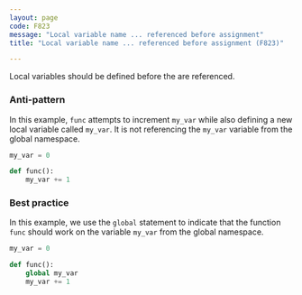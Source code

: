 ```yaml
---
layout: page
code: F823
message: "Local variable name ... referenced before assignment"
title: "Local variable name ... referenced before assignment (F823)"

---
```


Local variables should be defined before the are referenced.

### Anti-pattern

In this example, `func` attempts to increment `my_var` while also defining a new local variable called `my_var`. It is not referencing the `my_var` variable from the global namespace.

```python
my_var = 0

def func():
    my_var += 1
```

### Best practice

In this example, we use the `global` statement to indicate that the function `func` should work on the variable `my_var` from the global namespace.

```python
my_var = 0

def func():
    global my_var
    my_var += 1
```
